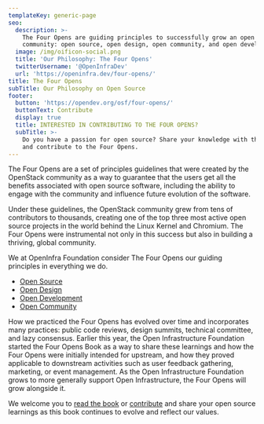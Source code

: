 ```yaml
---
templateKey: generic-page
seo:
  description: >-
    The Four Opens are guiding principles to successfully grow an open source
    community: open source, open design, open community, and open development. 
  image: /img/oificon-social.png
  title: 'Our Philosophy: The Four Opens'
  twitterUsername: '@OpenInfraDev'
  url: 'https://openinfra.dev/four-opens/'
title: The Four Opens
subTitle: Our Philosophy on Open Source
footer:
  button: 'https://opendev.org/osf/four-opens/'
  buttonText: Contribute
  display: true
  title: INTERESTED IN CONTRIBUTING TO THE FOUR OPENS?
  subTitle: >-
    Do you have a passion for open source? Share your knowledge with the world
    and contribute to the Four Opens.
---
```

The Four Opens are a set of principles guidelines that were created by the OpenStack community as a way to guarantee that the users get all the benefits associated with open source software, including the ability to engage with the community and influence future evolution of the software.

Under these guidelines, the OpenStack community grew from tens of contributors to thousands, creating one of the top three most active open source projects in the world behind the Linux Kernel and Chromium. The Four Opens were instrumental not only in this success but also in building a thriving, global community.

We at OpenInfra Foundation consider The Four Opens our guiding principles in everything we do.

* [Open Source](/four-opens/open-source/)
* [Open Design](/four-opens/open-design/)
* [Open Development](/four-opens/open-development/)
* [Open Community](/four-opens/open-community/)

How we practiced the Four Opens has evolved over time and incorporates many practices: public code reviews, design summits, technical committee, and lazy consensus.  Earlier this year, the Open Infrastructure Foundation started the Four Opens Book as a way to share these learnings and how the Four Opens were initially intended for upstream, and how they proved applicable to downstream activities such as user feedback gathering, marketing, or event management. As the Open Infrastructure Foundation grows to more generally support Open Infrastructure, the Four Opens will grow alongside it.

We welcome you to [read the book](https://opendev.org/osf/four-opens/src/branch/master/doc/source/introduction.rst) or [contribute](https://opendev.org/osf/four-opens) and share your open source learnings as this book continues to evolve and reflect our values.
